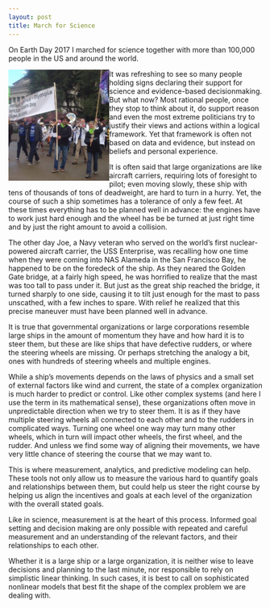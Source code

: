 ```yaml
---
layout: post
title: March for Science
---
```


On Earth Day 2017 I marched for science together with more than 100,000 people in the US and around the world. 

<img src="/march-for-science.png" align=left width=200>

It was refreshing to see so many people holding signs declaring their support for science and evidence-based decisionmaking. But what now? Most rational people, once they stop to think about it, do support reason and even the most extreme politicians try to justify their views and actions within a logical framework. Yet that framework is often not based on data and evidence, but instead on beliefs and personal experience. 

It is often said that large organizations are like aircraft carriers, requiring lots of foresight to pilot; even moving slowly, these ship with tens of thousands of tons of deadweight, are hard to turn in a hurry. Yet, the course of such a ship sometimes has a tolerance of only a few feet. At these times everything has  to be planned well in advance: the engines have to work just hard enough and the wheel has be be turned at just right time and by just the right amount to avoid a collision.

The other day Joe, a Navy veteran who served on the world’s first nuclear-powered aircraft carrier, the USS Enterprise, was recalling how one time when they were coming into NAS Alameda in the San Francisco Bay, he happened to be on the foredeck of the ship. As they neared the Golden Gate bridge, at a fairly high speed, he was horrified to realize that the mast was too tall to pass under it. But just as the great ship reached the bridge, it turned sharply to one side, causing it to tilt just enough for the mast to pass unscathed, with a few inches to spare. With relief he realized that this precise maneuver must have been planned well in advance. 

It is true that governmental organizations or large corporations resemble large ships in the amount of momentum they have and how hard it is to  steer them, but these are like ships that have defective rudders, or where the steering wheels are missing. Or perhaps stretching the analogy a bit, ones with hundreds of steering wheels and multiple engines. 

While a ship’s movements depends on the laws of physics and a small set of external factors like wind and current, the state of a complex organization is much harder to predict or control. Like other complex systems (and here I use the term in its mathematical sense), these organizations often move in unpredictable direction when we try to steer them. It is as if they have multiple steering wheels all connected to each other and to the rudders in complicated ways. Turning one wheel one way may turn many other wheels, which in turn will impact other wheels, the first wheel, and the rudder. And unless we find some way of aligning their movements, we have very little chance of steering the course that we may want to. 

This is where measurement, analytics, and predictive modeling can help. These tools not only allow us to measure the various hard to quantify goals and relationships between them, but could help us steer the right course by helping us align the incentives and goals at each level of the organization with the overall stated goals.

Like in science, measurement is at the heart of this process. Informed goal setting and decision making are only possible with repeated and careful measurement and an understanding of the relevant factors, and their relationships to each other.

Whether it is a large ship or a large organization, it is neither wise to leave decisions and planning to the last minute, nor responsible to rely on simplistic linear thinking. In such cases, it is best to call on sophisticated nonlinear models that best fit the shape of the complex problem we are dealing with. 


